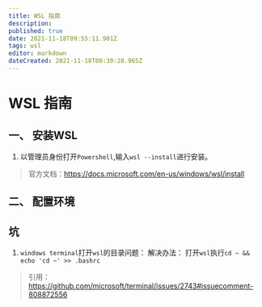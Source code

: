 ```yaml
---
title: WSL 指南
description: 
published: true
date: 2021-11-18T09:55:11.901Z
tags: wsl
editor: markdown
dateCreated: 2021-11-18T00:30:28.965Z
---
```


# WSL 指南

## 一、 安装WSL

1. 以管理员身份打开`Powershell`,输入`wsl --install`进行安装。
> 官方文档：https://docs.microsoft.com/en-us/windows/wsl/install

## 二、 配置环境



## 坑

1. `windows terminal`打开`wsl`的目录问题：
解决办法： 打开`wsl`执行`cd ~ && echo 'cd ~' >> .bashrc`
> 引用：https://github.com/microsoft/terminal/issues/2743#issuecomment-808872556